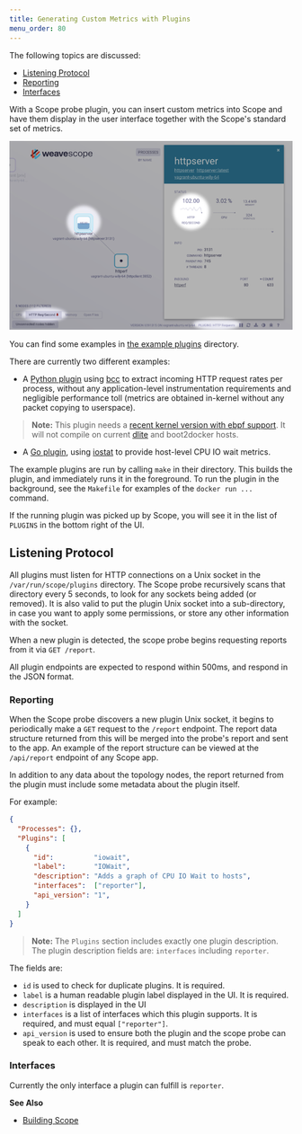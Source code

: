 ```yaml
---
title: Generating Custom Metrics with Plugins
menu_order: 80
---
```


The following topics are discussed:

 * [Listening Protocol](#listening-protocol)
 * [Reporting](#reporting)
 * [Interfaces](#interfaces)

With a Scope probe plugin, you can insert custom metrics into Scope and have them display in the user interface together with the Scope's standard set of metrics.

![Custom Metrics With Plugins](images/plugin-features.png)

You can find some examples in [the example plugins](https://github.com/weaveworks/scope/tree/master/examples/plugins) directory.

There are currently two different examples:

* A [Python plugin](https://github.com/weaveworks/scope/tree/master/examples/plugins/http-requests) using [bcc](http://iovisor.github.io/bcc/) to extract incoming HTTP request rates per process, without any application-level instrumentation requirements and negligible performance toll (metrics are obtained in-kernel without any packet copying to userspace).

>**Note:** This plugin needs a [recent kernel version with ebpf support](https://github.com/iovisor/bcc/blob/master/INSTALL.md#kernel-configuration). It will not compile on current [dlite](https://github.com/nlf/dlite) and boot2docker hosts.

 * A [Go plugin](https://github.com/weaveworks/scope/tree/master/examples/plugins/iovisor), using [iostat](https://en.wikipedia.org/wiki/Iostat) to provide host-level CPU IO wait metrics.

The example plugins are run by calling `make` in their directory. This builds the plugin, and immediately runs it in the foreground. To run the plugin in the background, see the `Makefile` for examples of the `docker run ...` command.

If the running plugin was picked up by Scope, you will see it in the list of `PLUGINS` in the bottom right of the UI.

## <a id="listening-protocol"></a>Listening Protocol

All plugins must listen for HTTP connections on a Unix socket in the `/var/run/scope/plugins` directory. The Scope probe recursively scans that directory every 5 seconds, to look for any sockets being added (or removed). It is also valid to put the plugin Unix socket into a sub-directory, in case you want to apply some permissions, or store any other information with the socket.

When a new plugin is detected, the scope probe begins requesting reports from it via `GET /report`.

All plugin endpoints are expected to respond within 500ms, and respond in the JSON format.

### <a id="reporting"></a>Reporting

When the Scope probe discovers a new plugin Unix socket, it begins to periodically make a `GET` request to the `/report` endpoint. The report data structure returned from this will be merged into the probe's report and sent to the app. An example of the report structure can be viewed at the `/api/report` endpoint of any Scope app.

In addition to any data about the topology nodes, the report returned from the plugin must include some metadata about the plugin itself.

For example:

```json
{
  "Processes": {},
  "Plugins": [
    {
      "id":          "iowait",
      "label":       "IOWait",
      "description": "Adds a graph of CPU IO Wait to hosts",
      "interfaces":  ["reporter"],
      "api_version": "1",
    }
  ]
}
```

> **Note:** The `Plugins` section includes exactly one plugin description. The plugin description fields are: `interfaces` including `reporter`.

The fields are:

* `id` is used to check for duplicate plugins. It is required.
* `label` is a human readable plugin label displayed in the UI. It is required.
* `description` is displayed in the UI
* `interfaces` is a list of interfaces which this plugin supports. It is required, and must equal `["reporter"]`.
* `api_version` is used to ensure both the plugin and the scope probe can speak to each other. It is required, and must match the probe.

### <a id="interfaces"></a>Interfaces

Currently the only interface a plugin can fulfill is `reporter`.

 **See Also**

  * [Building Scope](/site/building.md)


